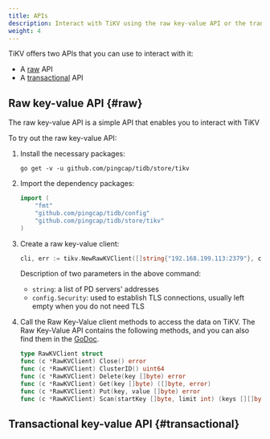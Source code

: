 ```yaml
---
title: APIs
description: Interact with TiKV using the raw key-value API or the transactional key-value API
weight: 4
---
```


TiKV offers two APIs that you can use to interact with it:

* A [raw](#raw) API
* A [transactional](#transactional) API

## Raw key-value API {#raw}

The raw key-value API is a simple API that enables you to interact with TiKV

To try out the raw key-value API:

1. Install the necessary packages:

    ```shell
    go get -v -u github.com/pingcap/tidb/store/tikv
    ```

1. Import the dependency packages:

    ```go
    import (
        "fmt"
        "github.com/pingcap/tidb/config"
        "github.com/pingcap/tidb/store/tikv"
    )
    ```

1. Create a raw key-value client:

    ```go
    cli, err := tikv.NewRawKVClient([]string{"192.168.199.113:2379"}, config.Security{})
    ```

    Description of two parameters in the above command:

    * `string`: a list of PD servers' addresses
    * `config.Security`: used to establish TLS connections, usually left empty when you do not need TLS

1. Call the Raw Key-Value client methods to access the data on TiKV. The Raw Key-Value API contains the following methods, and you can also find them in the [GoDoc](https://godoc.org/github.com/pingcap/tidb/store/tikv#RawKVClient).

    ```go
    type RawKVClient struct
    func (c *RawKVClient) Close() error
    func (c *RawKVClient) ClusterID() uint64
    func (c *RawKVClient) Delete(key []byte) error
    func (c *RawKVClient) Get(key []byte) ([]byte, error)
    func (c *RawKVClient) Put(key, value []byte) error
    func (c *RawKVClient) Scan(startKey []byte, limit int) (keys [][]byte, values [][]byte, err error)
    ```

## Transactional key-value API {#transactional}
